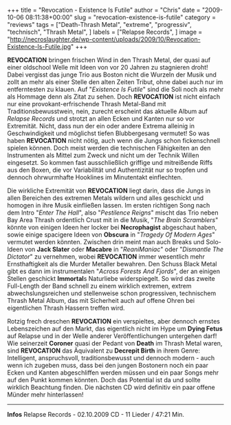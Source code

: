 +++
title = "Revocation - Existence Is Futile"
author = "Chris"
date = "2009-10-06 08:11:38+00:00"
slug = "revocation-existence-is-futile"
category = "reviews"
tags = ["Death-Thrash Metal", "extreme", "progressiv", "technisch", "Thrash Metal", ]
labels = ["Relapse Records", ]
image = "http://necroslaughter.de/wp-content/uploads/2009/10/Revocation-Existence-Is-Futile.jpg"
+++

**REVOCATION** bringen frischen Wind in den Thrash Metal, der quasi auf einer oldschool Welle mit Ideen von vor 20 Jahren zu stagnieren droht! Dabei vergisst das junge Trio aus Boston nicht die Wurzeln der Musik und zollt an mehr als einer Stelle den alten Zeiten Tribut, ohne dabei auch nur im entferntesten zu klauen. Auf "_Existence Is Futile_" sind die Soli noch als mehr als Hommage denn als Zitat zu sehen.
Doch **REVOCATION** ist nicht einfach nur eine provokant-erfrischende Thrash Metal-Band mit Traditionsbewusstwein, nein, zurecht erscheint das aktuelle Album auf _Relapse Records_ und strotzt an allen Ecken und Kanten nur so vor Extremität. Nicht, dass nun der ein oder andere Extrema alleinig in Geschwindigkeit und möglichst tiefen Blubbergesang vermutet! So was haben **REVOCATION** nicht nötig, auch wenn die Jungs schon fickenschnell spielen können. Doch meist werden die technischen Fähigkeiten an den Instrumenten als Mittel zum Zweck und nicht um der Technik Willen eingesetzt. So kommen fast ausschließlich griffige und mitreißende Riffs aus den Boxen, die vor Variabilität und Authentizität nur so tropfen und dennoch ohrwurmhafte Hooklines im Minutentakt einflechten.

Die wirkliche Extremität von **REVOCATION** liegt darin, dass die Jungs in allen Bereichen des extremen Metals wildern und alles geschickt und homogen in ihre Musik einfließen lassen. Im ersten richtigen Song nach dem Intro "_Enter The Hall_", also "_Pestilence Reigns_" mischt das Trio neben Bay Area Thrash ordentlich Crust mit in die Musik, "_The Brain Scramblers_" könnte von einigen Ideen her locker bei **Necrophagist** abgeschaut haben, sowie einige spacigere Ideen von **Obscura** in "_Tragedy Of Modern Ages_" vermutet werden könnten. Zwischen drin meint man auch Breaks und Solo-Ideen von **Jack Slater** oder **Macabre** in "_ReaniManiac_" oder "_Dismantle The Dictator_" zu vernehmen, wobei **REVOCATION** immer wesentlich mehr Ernsthaftigkeit als die Murder Metaller bewahren. Den Schuss Black Metal gibt es dann im instrumentalen "_Across Forests And Fjords_", der an einigen Stellen geschickt **Immortal**s Naturliebe widerspiegelt. So wird das zweite Full-Length der Band schnell zu einem wirklich extremen, extrem abwechslungsreichen und stellenweise schon progressiven, technischem Thrash Metal Album, das mit Sicherheit auch auf offene Ohren bei eigentlichen Thrash Hassern treffen wird.

Rotzig frech dreschen **REVOCATION** ein verspieltes, aber dennoch ernstes Lebenszeichen auf den Markt, das eigentlich nicht im Hype um **Dying Fetus** auf Relapse und in der Welle anderer Veröffentlichungen untergehen darf! Wie seinerzeit **Coroner** quasi der Pedant von **Death** im Thrash Metal waren, sind **REVOCATION** das Äquivalent zu **Decrepit Birth** in ihrem Genre: Intelligent, anspruchsvoll, traditionsbewusst und dennoch modern - auch wenn ich zugeben muss, dass bei den jungen Bostonern noch ein paar Ecken und Kanten abgeschliffen werden müssen und ein paar Songs mehr auf den Punkt kommen könnten. Doch das Potential ist da und sollte wirklich Beachtung finden. Die nächsten CD wird definitiv ein paar offene Münder mehr hinterlassen!





---
**Infos**
Relapse Records - 02.10.2009
CD - 11 Lieder / 47:21 Min.
